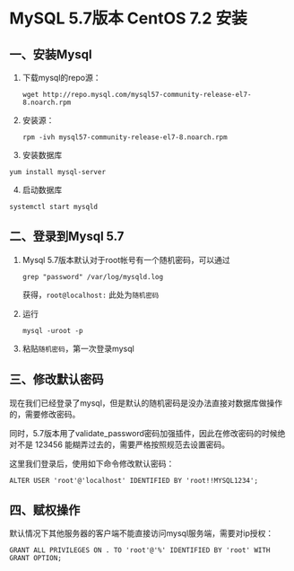 # MySQL 5.7版本 CentOS 7.2 安装

## 一、安装Mysql

1. 下载mysql的repo源：
   ```shell
   wget http://repo.mysql.com/mysql57-community-release-el7-8.noarch.rpm
   ```

2. 安装源：
   ```shell
   rpm -ivh mysql57-community-release-el7-8.noarch.rpm
   ```

3.  安装数据库
   ```shell
   yum install mysql-server
   ```

4.  启动数据库
   ```shell
   systemctl start mysqld
   ```




## 二、登录到Mysql 5.7

1. Mysql 5.7版本默认对于root帐号有一个随机密码，可以通过

   ```shell
   grep "password" /var/log/mysqld.log
   ```

   获得，`root@localhost:` 此处为`随机密码`

2. 运行

   ```shell
   mysql -uroot -p
   ```

3. 粘贴`随机密码`，第一次登录mysql



## 三、修改默认密码

现在我们已经登录了mysql，但是默认的随机密码是没办法直接对数据库做操作的，需要修改密码。

同时，5.7版本用了validate_password密码加强插件，因此在修改密码的时候绝对不是 123456 能糊弄过去的，需要严格按照规范去设置密码。

这里我们登录后，使用如下命令修改默认密码：

```mysql
ALTER USER 'root'@'localhost' IDENTIFIED BY 'root!!MYSQL1234';
```



## 四、赋权操作

默认情况下其他服务器的客户端不能直接访问mysql服务端，需要对ip授权：

```mysql
GRANT ALL PRIVILEGES ON . TO 'root'@'%' IDENTIFIED BY 'root' WITH GRANT OPTION;
```

